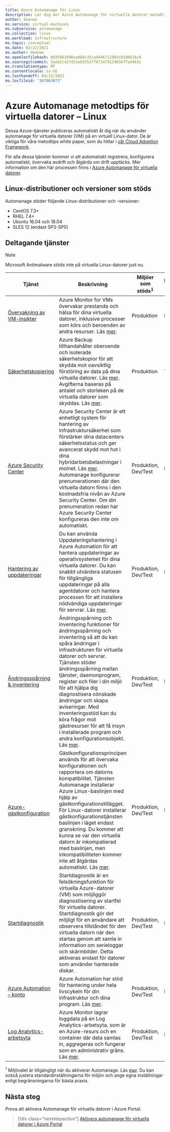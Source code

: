 ```yaml
---
title: Azure Automanage för Linux
description: Lär dig mer Azure Automanage för virtuella datorer metodtips för tjänster som automatiskt publiceras och konfigureras för Linux-datorer.
author: deanwe
ms.service: virtual-machines
ms.subservice: automanage
ms.collection: linux
ms.workload: infrastructure
ms.topic: conceptual
ms.date: 02/22/2021
ms.author: deanwe
ms.openlocfilehash: 0d35963d96ead68c35ca44467119b3c03d0b16c8
ms.sourcegitcommit: 2aeb2c41fd22a02552ff871479124b567fa4463c
ms.translationtype: MT
ms.contentlocale: sv-SE
ms.lasthandoff: 04/22/2021
ms.locfileid: "107863073"
---
```

# <a name="azure-automanage-for-virtual-machines-best-practices---linux"></a>Azure Automanage metodtips för virtuella datorer – Linux

Dessa Azure-tjänster publiceras automatiskt åt dig när du använder automanage för virtuella datorer (VM) på en virtuell Linux-dator. De är viktiga för våra metodtips white paper, som du hittar i [vår Cloud Adoption Framework](/azure/cloud-adoption-framework/manage/azure-server-management).

För alla dessa tjänster kommer vi att automatiskt registrera, konfigurera automatiskt, övervaka avdrift och åtgärda om drift upptäcks. Mer information om den här processen finns i [Azure Automanage för virtuella datorer](automanage-virtual-machines.md).

## <a name="supported-linux-distributions-and-versions"></a>Linux-distributioner och versioner som stöds

Automanage stöder följande Linux-distributioner och -versioner:

- CentOS 7.3+
- RHEL 7.4+
- Ubuntu 16.04 och 18.04
- SLES 12 (endast SP3-SP5)

## <a name="participating-services"></a>Deltagande tjänster

>[!NOTE]
> Microsoft Antimalware stöds inte på virtuella Linux-datorer just nu.

|Tjänst    |Beskrivning    |Miljöer som stöds<sup>1</sup>    |Inställningar som stöds<sup>1</sup>    |
|-----------|---------------|----------------------|-------------------------|
|[Övervakning av VM-insikter](https://docs.microsoft.com/azure/azure-monitor/vm/vminsights-overview)    |Azure Monitor for VMs övervakar prestanda och hälsa för dina virtuella datorer, inklusive processer som körs och beroenden av andra resurser. Läs [mer](../azure-monitor/vm/vminsights-overview.md).    |Produktion    |No    |
|[Säkerhetskopiering](https://docs.microsoft.com/azure/backup/backup-overview)   |Azure Backup tillhandahåller oberoende och isolerade säkerhetskopior för att skydda mot oavsiktlig förstöring av data på dina virtuella datorer. Läs [mer](../backup/backup-azure-vms-introduction.md). Avgifterna baseras på antalet och storleken på de virtuella datorer som skyddas. Läs [mer](https://azure.microsoft.com/pricing/details/backup/).    |Produktion    |Yes    |
|[Azure Security Center](https://docs.microsoft.com/azure/security-center/security-center-introduction)    |Azure Security Center är ett enhetligt system för hantering av infrastruktursäkerhet som förstärker dina datacenters säkerhetsstatus och ger avancerat skydd mot hot i dina hybridarbetsbelastningar i molnet. Läs [mer](../security-center/security-center-introduction.md).  Automanage konfigurerar prenumerationen där den virtuella datorn finns i den kostnadsfria nivån av Azure Security Center. Om din prenumeration redan har Azure Security Center konfigureras den inte om automatiskt.    |Produktion, Dev/Test    |No    |
|[Hantering av uppdateringar](https://docs.microsoft.com/azure/automation/update-management/overview)    |Du kan använda Uppdateringshantering i Azure Automation för att hantera uppdateringar av operativsystemet för dina virtuella datorer. Du kan snabbt utvärdera statusen för tillgängliga uppdateringar på alla agentdatorer och hantera processen för att installera nödvändiga uppdateringar för servrar. Läs [mer](../automation/update-management/overview.md).    |Produktion, Dev/Test    |No    |
|[Ändringsspårning & inventering](https://docs.microsoft.com/azure/automation/change-tracking/overview) |Ändringsspårning och inventering funktioner för ändringsspårning och inventering så att du kan spåra ändringar i infrastrukturen för virtuella datorer och servrar. Tjänsten stöder ändringsspårning mellan tjänster, daemonprogram, register och filer i din miljö för att hjälpa dig diagnostisera oönskade ändringar och skapa aviseringar. Med inventeringsstöd kan du köra frågor mot gästresurser för att få insyn i installerade program och andra konfigurationsobjekt.  Läs [mer](../automation/change-tracking/overview.md).    |Produktion, Dev/Test    |No    |
|[Azure-gästkonfiguration](https://docs.microsoft.com/azure/governance/policy/concepts/guest-configuration)  | Gästkonfigurationsprincipen används för att övervaka konfigurationen och rapportera om datorns kompatibilitet. Tjänsten Automanage installerar Azure Linux-baslinjen med hjälp av gästkonfigurationstillägget. För Linux-datorer installerar gästkonfigurationstjänsten baslinjen i läget endast granskning. Du kommer att kunna se var den virtuella datorn är inkompatierad med baslinjen, men inkompatibiliteten kommer inte att åtgärdas automatiskt. Läs [mer](../governance/policy/concepts/guest-configuration.md).    |Produktion, Dev/Test    |No    |
|[Startdiagnostik](https://docs.microsoft.com/azure/virtual-machines/boot-diagnostics)  | Startdiagnostik är en felsökningsfunktion för virtuella Azure-datorer (VM) som möjliggör diagnostisering av startfel för virtuella datorer. Startdiagnostik gör det möjligt för en användare att observera tillståndet för den virtuella datorn när den startas genom att samla in information om serieloggar och skärmbilder. Detta aktiveras endast för datorer som använder hanterade diskar. |Produktion, Dev/Test    |No    |
|[Azure Automation – konto](https://docs.microsoft.com/azure/automation/automation-create-standalone-account)    |Azure Automation har stöd för hantering under hela livscykeln för din infrastruktur och dina program. Läs [mer](../automation/automation-intro.md).    |Produktion, Dev/Test    |No    |
|[Log Analytics-arbetsyta](https://docs.microsoft.com/azure/azure-monitor/logs/log-analytics-overview) |Azure Monitor lagrar loggdata på en Log Analytics-arbetsyta, som är en Azure-resurs och en container där data samlas in, aggregeras och fungerar som en administrativ gräns. Läs [mer](../azure-monitor/logs/design-logs-deployment.md).    |Produktion, Dev/Test    |No    |


<sup>1</sup> Miljövalet är tillgängligt när du aktiverar Automanage. Läs [mer](automanage-virtual-machines.md#environment-configuration). Du kan också justera standardinställningarna för miljön och ange egna inställningar enligt begränsningarna för bästa praxis.


## <a name="next-steps"></a>Nästa steg

Prova att aktivera Automanage för virtuella datorer i Azure Portal.

> [!div class="nextstepaction"]
> [Aktivera automanage för virtuella datorer i Azure Portal](quick-create-virtual-machines-portal.md)